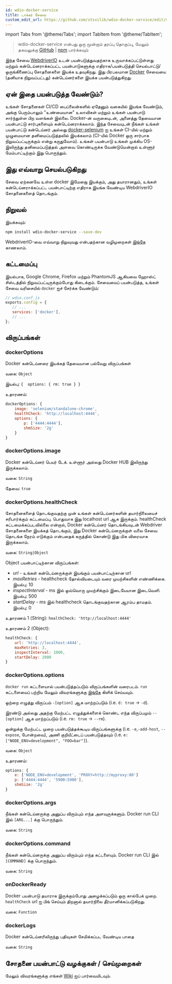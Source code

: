 ```yaml
---
id: wdio-docker-service
title: டாக்கர் சேவை
custom_edit_url: https://github.com/stsvilik/wdio-docker-service/edit/master/README.md
---
```


import Tabs from '@theme/Tabs';
import TabItem from '@theme/TabItem';

> wdio-docker-service என்பது ஒரு மூன்றாம் தரப்பு தொகுப்பு, மேலும் தகவலுக்கு [GitHub](https://github.com/stsvilik/wdio-docker-service) | [npm](https://www.npmjs.com/package/wdio-docker-service) பார்க்கவும்

இந்த சேவை [WebdriverIO](http://webdriver.io/) உடன் பயன்படுத்துவதற்காக உருவாக்கப்பட்டுள்ளது மற்றும் கன்டெய்னராக்கப்பட்ட பயன்பாடுகளுக்கு எதிராக/பயன்படுத்தி செயல்பாட்டு/ஒருங்கிணைப்பு சோதனைகளை இயக்க உதவுகிறது. இது பிரபலமான [Docker](https://www.docker.com/) சேவையை (தனியாக நிறுவப்பட்டது) கன்டெய்னர்களை இயக்க பயன்படுத்துகிறது.

## ஏன் இதை பயன்படுத்த வேண்டும்?
உங்கள் சோதனைகள் CI/CD பைப்லைன்களில் ஏதேனும் வகையில் இயங்க வேண்டும், அங்கு பெரும்பாலும் "உண்மையான" உலாவிகள் மற்றும் உங்கள் பயன்பாடு சார்ந்துள்ள பிற வளங்கள் இல்லை. Docker-ன் வருகையுடன், அனைத்து தேவையான பயன்பாட்டு சார்புகளையும் கன்டெய்னராக்கலாம்.
இந்த சேவையுடன் நீங்கள் உங்கள் பயன்பாட்டு கன்டெய்னர் அல்லது [docker-selenium](https://github.com/SeleniumHQ/docker-selenium) ஐ உங்கள் CI-யில் மற்றும் முழுமையான தனிமைப்படுத்தலில் இயக்கலாம் 
(CI-யில் Docker ஒரு சார்பாக நிறுவப்பட்டிருக்கும் என்று கருதுவோம்). உங்கள் பயன்பாடு உங்கள் முக்கிய OS-இலிருந்து தனிமைப்படுத்தல் அளவை கொண்டிருக்க வேண்டுமென்றால் உள்ளூர் மேம்பாட்டிற்கும் இது பொருந்தும்.

## இது எவ்வாறு செயல்படுகிறது
சேவை ஏற்கனவே உள்ள docker இமேஜை இயக்கும், அது தயாரானதும், உங்கள் கன்டெய்னராக்கப்பட்ட பயன்பாட்டிற்கு எதிராக இயங்க வேண்டிய WebdriverIO சோதனைகளைத் தொடங்கும்.

## நிறுவல்

இயக்கவும்:

```bash
npm install wdio-docker-service --save-dev
```

WebdriverIO-வை எவ்வாறு நிறுவுவது என்பதற்கான வழிமுறைகள் [இங்கே](https://webdriver.io/docs/gettingstarted) காணலாம்.

## கட்டமைப்பு
இயல்பாக, Google Chrome, Firefox மற்றும் PhantomJS ஆகியவை ஹோஸ்ட் சிஸ்டத்தில் நிறுவப்பட்டிருக்கும்போது கிடைக்கும். 
சேவையைப் பயன்படுத்த, உங்கள் சேவை வரிசையில் `docker` ஐச் சேர்க்க வேண்டும்:

```javascript
// wdio.conf.js
exports.config = {
   // ...
   services: ['docker'],
   // ...
};
```

## விருப்பங்கள்

### dockerOptions
Docker கன்டெய்னரை இயக்கத் தேவையான பல்வேறு விருப்பங்கள்

வகை: `Object`

இயல்பு: `{ 
    options: {
        rm: true
    }
}`

உதாரணம்:

```javascript
dockerOptions: {
    image: 'selenium/standalone-chrome',
    healthCheck: 'http://localhost:4444',
    options: {
        p: ['4444:4444'],
        shmSize: '2g'
    }
}
```

### dockerOptions.image
Docker கன்டெய்னர் பெயர் டேக். உள்ளூர் அல்லது Docker HUB இலிருந்து இருக்கலாம்.

வகை: `String`

தேவை: `true`

### dockerOptions.healthCheck
சோதனைகளைத் தொடங்குவதற்கு முன் உங்கள் கன்டெய்னர்களின் தயார்நிலையைச் சரிபார்க்கும் கட்டமைப்பு. பொதுவாக இது localhost url ஆக இருக்கும்.
healthCheck கட்டமைக்கப்படவில்லை என்றால், Docker கன்டெய்னர் தொடங்கியவுடன் Webdriver சோதனைகளை இயக்கத் தொடங்கும், இது
Docker கன்டெய்னருக்குள் வலை சேவை தொடங்க நேரம் எடுக்கும் என்பதைக் கருத்தில் கொண்டு இது மிக விரைவாக இருக்கலாம்.

வகை: `String|Object`

Object பயன்பாட்டிற்கான விருப்பங்கள்:
- *url* - உங்கள் கன்டெய்னருக்குள் இயங்கும் பயன்பாட்டிற்கான url
- *maxRetries* - healthcheck தோல்வியடையும் வரை முயற்சிகளின் எண்ணிக்கை. இயல்பு: 10
- *inspectInterval* - ms இல் ஒவ்வொரு முயற்சிக்கும் இடையேயான இடைவெளி. இயல்பு: 500
- *startDelay* - ms இல் healthcheck தொடங்குவதற்கான ஆரம்ப தாமதம். இயல்பு: 0

உதாரணம் 1 (String): `healthCheck: 'http://localhost:4444'`

உதாரணம் 2 (Object):

```javascript
healthCheck: {
    url: 'http://localhost:4444',
    maxRetries: 3,
    inspectInterval: 1000,
    startDelay: 2000
}
```

### dockerOptions.options
`docker run` கட்டளையால் பயன்படுத்தப்படும் விருப்பங்களின் வரைபடம். `run` கட்டளையைப் பற்றிய மேலும் விவரங்களுக்கு [இங்கே](https://docs.docker.com/edge/engine/reference/commandline/run/) கிளிக் செய்யவும்.

ஒற்றை எழுத்து விருப்பம் `-[option]` ஆக மாற்றப்படும் (i.e. `d: true` -> `-d`). 

இரண்டு அல்லது அதற்கு மேற்பட்ட எழுத்துக்களைக் கொண்ட எந்த விருப்பமும்
`--[option]` ஆக மாற்றப்படும் (i.e. `rm: true` -> `--rm`). 

ஒன்றுக்கு மேற்பட்ட முறை பயன்படுத்தக்கூடிய விருப்பங்களுக்கு
(i.e. `-e`,`-add-host`, `--expose`, போன்றவை), அணி குறியீட்டைப் பயன்படுத்தவும் (i.e. `e: ["NODE_ENV=development", "FOO=bar"]`).

வகை: `Object`

உதாரணம்:

```javascript
options: {
    e: ['NODE_ENV=development', 'PROXY=http://myproxy:80']
    p: ['4444:4444', '5900:5900'],
    shmSize: '2g'
}
```

### dockerOptions.args
நீங்கள் கன்டெய்னருக்கு அனுப்ப விரும்பும் எந்த அளவுருக்களும். Docker run CLI இல் `[ARG...]` க்கு பொருந்தும்.

வகை: `String`

### dockerOptions.command
நீங்கள் கன்டெய்னருக்கு அனுப்ப விரும்பும் எந்த கட்டளையும். Docker run CLI இல் `[COMMAND]` க்கு பொருந்தும்.

வகை: `String`

### onDockerReady
Docker பயன்பாடு தயாராக இருக்கும்போது அழைக்கப்படும் ஒரு கால்பேக் முறை. `healthCheck` url ஐ பிங் செய்யும் திறனால் தயார்நிலை தீர்மானிக்கப்படுகிறது.

வகை: `Function`

### dockerLogs
Docker கன்டெய்னரிலிருந்து பதிவுகள் சேமிக்கப்பட வேண்டிய பாதை

வகை: `String`

## சோதனை பயன்பாட்டு வழக்குகள் / செய்முறைகள்
மேலும் விவரங்களுக்கு எங்கள் [Wiki](https://github.com/stsvilik/wdio-docker-service/wiki) ஐப் பார்வையிடவும்.